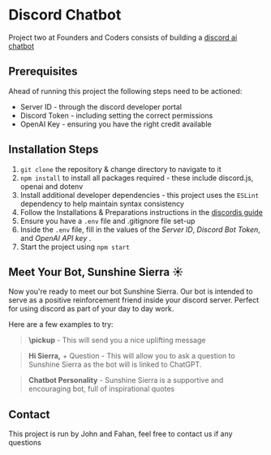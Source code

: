 # Discord Chatbot 

Project two at Founders and Coders consists of building a [discord ai chatbot](https://learn.foundersandcoders.com/course/syllabus/foundation/node/project/)

## Prerequisites

Ahead of running this project the following steps need to be actioned:
- Server ID - through the discord developer portal
- Discord Token - including setting the correct permissions 
- OpenAI Key - ensuring you have the right credit available 

## Installation Steps

1. `git clone` the repository & change directory to navigate to it
2. `npm install` to install all packages required - these include discord.js, openai and dotenv
3. Install additional developer dependencies - this project uses the `ESLint` dependency to help maintain syntax consistency 
4. Follow the Installations & Preparations instructions in the [discordjs guide](https://discordjs.guide/preparations/adding-your-bot-to-servers.html)
5. Ensure you have a `.env` file and .gitignore file set-up 
6. Inside the `.env` file, fill in the values of the _Server ID_, _Discord Bot Token_, and _OpenAI API key_ .
7. Start the project using `npm start`

## Meet Your Bot, Sunshine Sierra ☀

Now you're ready to meet our bot Sunshine Sierra. Our bot is intended to serve as a positive reinforcement friend inside your discord server. Perfect for using discord as part of your day to day work. 

Here are a few examples to try:

> **\pickup** - This will send you a nice uplifting message

> **Hi Sierra,** + Question - This will allow you to ask a question to Sunshine Sierra as the bot will is linked to ChatGPT. 

> **Chatbot Personality** - Sunshine Sierra is a supportive and encouraging bot, full of inspirational quotes

## Contact

This project is run by John and Fahan, feel free to contact us if any questions 

